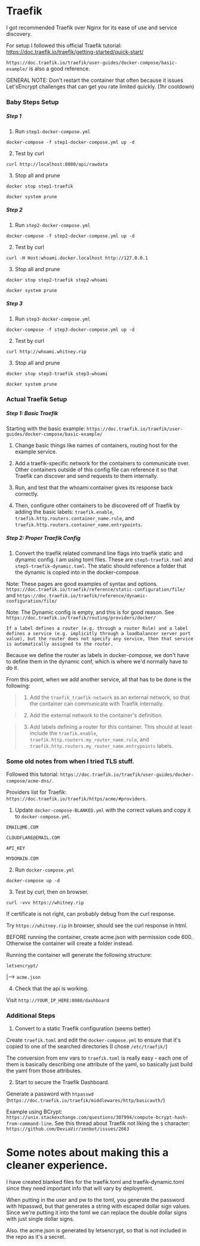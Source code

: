 # Traefik

I got recommended Traefik over Nginx for its ease of use and service discovery.

For setup I followed this official Traefik tutorial: https://doc.traefik.io/traefik/getting-started/quick-start/

`https://doc.traefik.io/traefik/user-guides/docker-compose/basic-example/` is also a good reference.

GENERAL NOTE: Don't restart the container that often because it issues Let'sEncrypt challenges that can get you rate limited quickly. (1hr cooldown)

### Baby Steps Setup

##### Step 1

1. Run `step1-docker-compose.yml`

`docker-compose -f step1-docker-compose.yml up -d`

2. Test by curl

`curl http://localhost:8080/api/rawdata`

3. Stop all and prune

`docker stop step1-traefik`

`docker system prune`

##### Step 2

1. Run `step2-docker-compose.yml`

`docker-compose -f step2-docker-compose.yml up -d`

2. Test by curl

`curl -H Host:whoami.docker.localhost http://127.0.0.1`

3. Stop all and prune

`docker stop step2-traefik step2-whoami`

`docker system prune`

##### Step 3

1. Run `step3-docker-compose.yml`

`docker-compose -f step3-docker-compose.yml up -d`

2. Test by curl

`curl http://whoami.whitney.rip`

3. Stop all and prune

`docker stop step3-traefik step3-whoami`

`docker system prune`

### Actual Traefik Setup

##### Step 1: Basic Traefik

Starting with the basic example: `https://doc.traefik.io/traefik/user-guides/docker-compose/basic-example/`

1. Change basic things like names of containers, routing host for the example service.

2. Add a traefik-specific network for the containers to communicate over. Other containers outside of this config file can reference it so that Traefik can discover and send requests to them internally.

3. Run, and test that the whoami container gives its response back correctly.

4. Then, configure other containers to be discovered off of Traefik by adding the basic labels: `traefik.enable`, `traefik.http.routers.container_name.rule`, and `traefik.http.routers.container_name.entrypoints`. 


##### Step 2: Proper Traefik Config

1. Convert the traefik related command line flags into traefik static and dynamic config. I am using toml files. These are `step5-traefik.toml` and `step5-traefik-dynamic.toml`. The static should reference a folder that the dynamic is copied into in the docker-compose.

Note: These pages are good examples of syntax and options. `https://doc.traefik.io/traefik/reference/static-configuration/file/` and `https://doc.traefik.io/traefik/reference/dynamic-configuration/file/`

Note: The Dynamic config is empty, and this is for good reason. See `https://doc.traefik.io/traefik/routing/providers/docker/` 

`If a label defines a router (e.g. through a router Rule) and a label defines a service (e.g. implicitly through a loadbalancer server port value), but the router does not specify any service, then that service is automatically assigned to the router.`

Because we define the router as labels in docker-compose, we don't have to define them in the dynamic conf, which is where we'd normally have to do it.

From this point, when we add another service, all that has to be done is the following:

> 1. Add the `traefik_traefik-network` as an external network, so that the container can communicate with Traefik internally.

> 2. Add the external network to the container's definition.

> 3. Add labels defining a router for this container. This should at least include the `traefik.enable`, `traefik.http.routers.my_router_name.rule`, and `traefik.http.routers.my_router_name.entrypoints` labels.


### Some old notes from when I tried TLS stuff.

Followed this tutorial: `https://doc.traefik.io/traefik/user-guides/docker-compose/acme-dns/`.

Providers list for Traefik: `https://doc.traefik.io/traefik/https/acme/#providers`.

1. Update `docker-compose-BLANKED.yml` with the correct values and copy it to `docker-compose.yml`.

`EMAIL@ME.COM`

`CLOUDFLARE@EMAIL.COM`

`API_KEY`

`MYDOMAIN.COM`

2. Run `docker-compose.yml`

`docker-compose up -d`

3. Test by curl, then on browser.

`curl -vvv https://whitney.rip`

If certificate is not right, can probably debug from the curl response.

Try `https://whitney.rip` in browser, should see the curl response in html.

BEFORE running the container, create acme.json with permission code 600. Otherwise the container will create a folder instead.

Running the container will generate the following structure:

`letsencrypt/`

|--> `acme.json`

4. Check that the api is working.

Visit `http://YOUR_IP_HERE:8080/dashboard`

### Additional Steps

1. Convert to a static Traefik configuration (seems better)

Create `traefik.toml` and edit the `docker-compose.yml` to ensure that it's copied to one of the searched directories (I chose `/etc/traefik/`)

The conversion from env vars to `traefik.toml` is really easy - each one of them is basically describing one attribute of the yaml, so basically just build the yaml from those attributes.

2. Start to secure the Traefik Dashboard.

Generate a password with `htpasswd` (`https://doc.traefik.io/traefik/middlewares/http/basicauth/`)

Example using BCrypt: `https://unix.stackexchange.com/questions/307994/compute-bcrypt-hash-from-command-line`. See this thread about Traefik not liking the `$` character: `https://github.com/DeviaVir/zenbot/issues/2663`



# Some notes about making this a cleaner experience.

I have created blanked files for the traefik.toml and traefik-dynamic.toml since they need important info that will vary by deployment. 

When putting in the user and pw to the toml, you generate the password with htpasswd, but that generates a string with escaped dollar sign values. Since we're putting it into the toml we can replace the double dollar signs with just single dollar signs. 

Also. the acme.json is generated by letsencrypt, so that is not included in the repo as it's a secret. 


